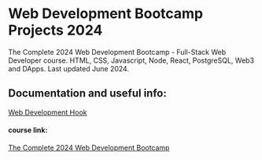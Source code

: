 # Web Development Bootcamp Projects 2024
The Complete 2024 Web Development Bootcamp - Full-Stack Web Developer course. HTML, CSS, Javascript, Node, React, PostgreSQL, Web3 and DApps.
Last updated June 2024.

## Documentation and useful info:
[Web Development Hook][1]

#### course link:
[The Complete 2024 Web Development Bootcamp][2]

[1]: https://github.com/caams/web-development-projects_2024/tree/dev/web-dev-docs
[2]: https://www.udemy.com/course/the-complete-web-development-bootcamp/
